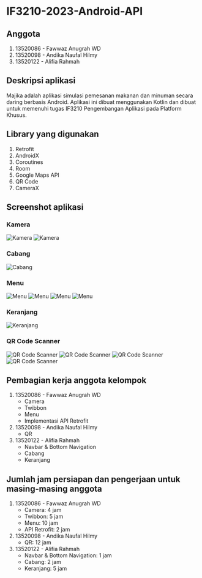 # IF3210-2023-Android-API

## Anggota

1. 13520086 - Fawwaz Anugrah WD
2. 13520098 - Andika Naufal Hilmy
3. 13520122 - Alifia Rahmah

## Deskripsi aplikasi

Majika adalah aplikasi simulasi pemesanan makanan dan minuman secara daring berbasis Android.
Aplikasi ini dibuat menggunakan Kotlin dan dibuat untuk memenuhi tugas IF3210 Pengembangan Aplikasi pada Platform Khusus.

## Library yang digunakan

1. Retrofit
2. AndroidX
3. Coroutines
4. Room
5. Google Maps API
6. QR Code
7. CameraX

## Screenshot aplikasi

### Kamera

![Kamera](screenshot/camera_1.jpg)
![Kamera](screenshot/camera_2.jpg)

### Cabang

![Cabang](screenshot/branch.jpg)

### Menu

![Menu](screenshot/menu_1.jpg)
![Menu](screenshot/menu_2.jpg)
![Menu](screenshot/menu_3.jpg)
![Menu](screenshot/menu_4.jpg)

### Keranjang

![Keranjang](screenshot/cart.jpg)

### QR Code Scanner

![QR Code Scanner](screenshot/qrscanner_scanning.jpg)
![QR Code Scanner](screenshot/qrscanner_success.jpg)
![QR Code Scanner](screenshot/qrscanner_failed.jpg)
![QR Code Scanner](screenshot/qrscanner_landscape.jpg)

## Pembagian kerja anggota kelompok

1. 13520086 - Fawwaz Anugrah WD
    - Camera
    - Twibbon
    - Menu
    - Implementasi API Retrofit
2. 13520098 - Andika Naufal Hilmy
   - QR
3. 13520122 - Alifia Rahmah
   - Navbar & Bottom Navigation
   - Cabang
   - Keranjang

## Jumlah jam persiapan dan pengerjaan untuk masing-masing anggota

1. 13520086 - Fawwaz Anugrah WD
    - Camera: 4 jam
    - Twibbon: 5 jam
    - Menu: 10 jam
    - API Retrofit: 2 jam
2. 13520098 - Andika Naufal Hilmy
    - QR: 12 jam
3. 13520122 - Alifia Rahmah
    - Navbar & Bottom Navigation: 1 jam
    - Cabang: 2 jam
    - Keranjang: 5 jam
